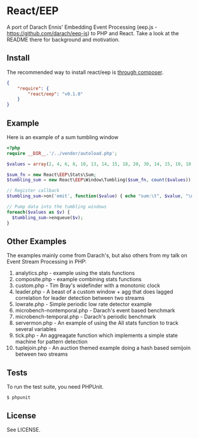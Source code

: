 # React/EEP

A port of Darach Ennis' Embedding Event Processing (eep.js - https://github.com/darach/eep-js) to PHP and React. Take a look at the README there for background and motivation. 

## Install

The recommended way to install react/eep is [through composer](http://getcomposer.org).

```JSON
{
    "require": {
        "react/eep": "v0.1.0"
    }
}
```

## Example

Here is an example of a sum tumbling window

```php
<?php
require __DIR__.'/../vendor/autoload.php';

$values = array(2, 4, 6, 8, 10, 13, 14, 15, 18, 20, 30, 14, 15, 10, 10, 9, 3);

$sum_fn = new React\EEP\Stats\Sum;
$tumbling_sum = new React\EEP\Window\Tumbling($sum_fn, count($values));

// Register callback
$tumbling_sum->on('emit', function($value) { echo "sum:\t", $value, "\n";});

// Pump data into the tumbling windows
foreach($values as $v) {
  $tumbling_sum->enqueue($v);
}
```

## Other Examples

The examples mainly come from Darach's, but also others from my talk on Event Stream Processing in PHP: 

1. analytics.php - example using the stats functions
2. composite.php - example combining stats functions
3. custom.php - Tim Bray's widefinder with a monotonic clock
4. leader.php - A beast of a custom window + agg that does lagged correlation for leader detection between two streams
5. lowrate.php - Simple periodic low rate detector example
6. microbench-nontemporal.php - Darach's event based benchmark
7. microbench-temporal.php - Darach's periodic benchmark
8. servermon.php - An example of using the All stats function to track several variables
9. tick.php - An aggreagate function which implements a simple state machine for pattern detection
10. tuplejoin.php - An auction themed example doing a hash based semijoin between two streams

## Tests

To run the test suite, you need PHPUnit.

    $ phpunit

## License

See LICENSE.
